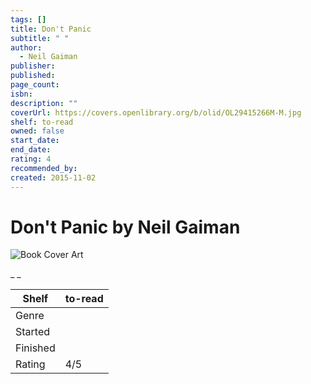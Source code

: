 ```yaml
---
tags: []
title: Don't Panic
subtitle: " "
author:
  - Neil Gaiman
publisher: 
published: 
page_count: 
isbn: 
description: ""
coverUrl: https://covers.openlibrary.org/b/olid/OL29415266M-M.jpg
shelf: to-read
owned: false
start_date: 
end_date: 
rating: 4
recommended_by: 
created: 2015-11-02
---
```


# Don't Panic by Neil Gaiman

![Book Cover Art](https://covers.openlibrary.org/b/olid/OL29415266M-M.jpg)

_ _

| Shelf | to-read |
| --- | --- |
| Genre |  |
| Started |  |
| Finished |  |
| Rating | 4/5 |

